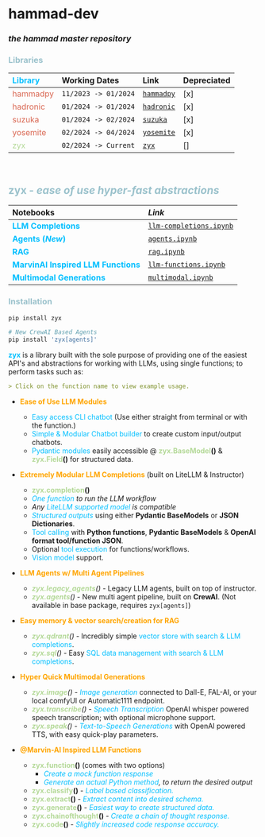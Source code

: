 
# **hammad-dev**

### *the hammad master repository*

### <font color="#9bc2cc">Libraries</font>

| <font color="#00BFFF">**Library**</font> | <italic> Working Dates </italic> | <italic>Link</italic> | <italic>Depreciated</italic>
| :--- | :--- | :--- | :--- |
| <font color="#d96752">hammadpy</font> | <italic> ```11/2023 -> 01/2024```</italic> | [```hammadpy```](./libs/hammadpy) | [x] |
| <font color="#d96752">hadronic</font> | <italic> ```01/2024 -> 01/2024```</italic> | [```hadronic```](./libs/hadronic) | [x] |
| <font color="#d96752">suzuka</font> | <italic> ```01/2024 -> 02/2024```</italic> | [```suzuka```](./libs/suzuka) | [x] |
| <font color="#d96752">yosemite</font> | <italic> ```02/2024 -> 04/2024```</italic> | [```yosemite```](./libs/yosemite) | [x] |
| <font color="#b4d998">zyx</font> | <italic> ```02/2024 -> Current```</italic> | [```zyx```](./libs/zyx) | [] |

</br>

## <font color="#9bc2cc">**zyx** - *ease of use hyper-fast abstractions*</font> </br>

| <b>Notebooks</b> | <i>Link</i> |
| :--- | :--- |
| <font color="#00BFFF">**LLM Completions**</font> | [```llm-completions.ipynb```](./concepts/zyx/notebooks/llm-completions.ipynb) |
| <font color="#00BFFF">**Agents (*New*)**</font> | [```agents.ipynb```](./concepts/zyx/notebooks/agents.ipynb) |
| <font color="#00BFFF">**RAG**</font> | [```rag.ipynb```](./concepts/zyx/notebooks/rag.ipynb) |
| <font color="#00BFFF">**MarvinAI Inspired LLM Functions**</font> | [```llm-functions.ipynb```](./concepts/zyx/notebooks/llm-functions.ipynb) |
| <font color="#00BFFF">**Multimodal Generations**</font> | [```multimodal.ipynb```](./concepts/zyx/notebooks/multimodal.ipynb) |

### <font color="#9bc2cc">**Installation**</font>

```bash
pip install zyx
```

```bash
# New CrewAI Based Agents
pip install 'zyx[agents]'
```

<font color="#00BFFF">**zyx**</font> is a library built with the sole purpose of providing one of the easiest API's and abstractions for working with LLMs, using single functions; to perform tasks such as: </br>

```markdown
> Click on the function name to view example usage.
```

- <font color="#FFA500">**Ease of Use LLM Modules**</font> 
    - <font color="#00BFFF">Easy access CLI chatbot</font> (Use either straight from terminal or with the function.) 
    - <font color="#00BFFF">Simple & Modular Chatbot builder</font> to create custom input/output chatbots.
    - <font color="#00BFFF">Pydantic modules</font> easily accessible @ <font color="#b4d998">**zyx.BaseModel</font>()** & <font color="#b4d998">**zyx.Field</font>()** for structured data.

- <font color="#FFA500">**Extremely Modular LLM Completions**</font> (built on LiteLLM & Instructor)
    - **<font color="#b4d998">zyx.completion</font>()**
    - *<font color="#00BFFF">One function</font> to run the LLM workflow*
    - *Any <font color="#00BFFF">LiteLLM supported model</font> is compatible*
    - <font color="#00BFFF">*Structured outputs*</font> using either **Pydantic BaseModels** or **JSON Dictionaries**.
    - <font color="#00BFFF">Tool calling</font> with **Python functions**, **Pydantic BaseModels** & **OpenAI format tool/function JSON**.
    - Optional <font color="#00BFFF">tool execution</font> for functions/workflows.
    - <font color="#00BFFF">Vision model</font> support.

- <font color="#FFA500">**LLM Agents w/ Multi Agent Pipelines**</font>
    - *<font color="#b4d998">**zyx.legacy_agents**</font>()* - Legacy LLM agents, built on top of instructor.
    - *<font color="#b4d998">**zyx.agents**</font>()* - New multi agent pipeline, built on **CrewAI**. (Not available in base package, requires ```zyx[agents]```) 

- <font color="#FFA500">**Easy memory & vector search/creation for RAG**</font>
    - *<font color="#b4d998">**zyx.qdrant**</font>()* - Incredibly simple <font color="#00BFFF">vector store with search & LLM completions</font>.
    - *<font color="#b4d998">**zyx.sql**</font>()* - Easy <font color="#00BFFF">SQL data management with search & LLM completions</font>.

- <font color="#FFA500">**Hyper Quick Multimodal Generations**</font>
    - *<font color="#b4d998">**zyx.image**</font>()* - <font color="#00BFFF">*Image generation*</font> connected to Dall-E, FAL-AI, or your local comfyUI or Automatic1111 endpoint.
    - *<font color="#b4d998">**zyx.transcribe**</font>()* - <font color="#00BFFF">*Speech Transcription*</font> OpenAI whisper powered speech transcription; with optional microphone support.
    - *<font color="#b4d998">**zyx.speak**</font>()* - <font color="#00BFFF">*Text-to-Speech Generations*</font> with OpenAI powered TTS, with easy quick-play parameters.

- <font color="#FFA500">**@Marvin-AI Inspired LLM Functions**</font>
    - **<font color="#b4d998">zyx.function</font>()** (comes with two options)
        - <font color="#00BFFF">*Create a mock function response*</font>
        - <font color="#00BFFF">*Generate an actual Python method</font>, to return the desired output*
    - **<font color="#b4d998">zyx.classify</font>()** - <font color="#00BFFF">*Label based classification.*</font>
    - **<font color="#b4d998">zyx.extract</font>()** - <font color="#00BFFF">*Extract content into desired schema.*</font>
    - **<font color="#b4d998">zyx.generate</font>()** - <font color="#00BFFF">*Easiest way to create structured data.*</font>
    - **<font color="#b4d998">zyx.chainofthought</font>()** - <font color="#00BFFF">*Create a chain of thought response.*</font>
    - **<font color="#b4d998">zyx.code</font>()** - <font color="#00BFFF">*Slightly increased code response accuracy.*</font>